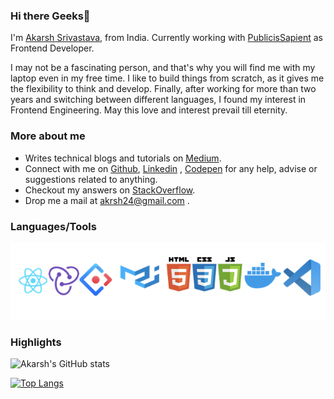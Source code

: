 ### Hi there Geeks👋

I'm [Akarsh Srivastava](https://akrsh24.github.io/portfolio/), from India. Currently working with [PublicisSapient](https://www.publicissapient.com/) as Frontend Developer. 

I may not be a fascinating person, and that's why you will find me with my laptop even in my free time. I like to build things from scratch, as it gives me the flexibility to think and develop. Finally, after working for more than two years and switching between different languages, I found my interest in Frontend Engineering. May this love and interest prevail till eternity.

### More about me 

- Writes technical blogs and tutorials on [Medium](https://akrsh24-srivastava.medium.com/).
- Connect with me on [Github](https://github.com/akrsh24), [Linkedin](https://www.linkedin.com/in/akarsh-srivastava-409263105/) , [Codepen](https://codepen.io/akrsh24) for any help, advise or suggestions related to anything.
- Checkout my answers on [StackOverflow](https://stackoverflow.com/users/8181377/akarsh-srivastava).
- Drop me a mail at [akrsh24@gmail.com](akrsh24@gmail.com) .

### Languages/Tools

![](https://github.com/akrsh24/React-Redux-Medium/blob/master/react-with-redux/Tech-stack.png?raw=true)


### Highlights

![Akarsh's GitHub stats](https://github-readme-stats.vercel.app/api?username=akrsh24&count_private=true&show_icons=true)


[![Top Langs](https://github-readme-stats.vercel.app/api/top-langs/?username=akrsh24&layout=compact&show_icons=true)](https://github.com/akrsh24/github-readme-stats)



